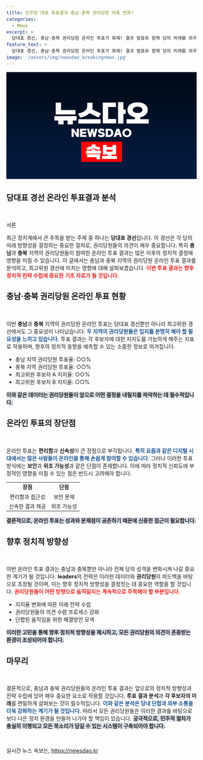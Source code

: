 ```yaml
---
title: 민주당 대표 투표결과 충남·충북 권리당원 대폭 변화!
categories:
  - News
excerpt: >
  당대표 경선, 충남·충북 권리당원 온라인 투표가 화제! 결과 발표와 함께 당의 미래를 좌우할 최고위원 경선이 시작되며 정치판이 요동친다. 클릭하여 자세한 내용을 확인하세요!
feature_text: >
  당대표 경선, 충남·충북 권리당원 온라인 투표가 화제! 결과 발표와 함께 당의 미래를 좌우할 최고위원 경선이 시작되며 정치판이 요동친다. 클릭하여 자세한 내용을 확인하세요!
image: '/assets/img/newsdao_breakingnews.jpg'
---
```


<p><img src="/assets/img/newsdao_breakingnews.jpg" alt="flaretime 속보" /></p>

<h2 data-ke-size="size26">당대표 경선 온라인 투표결과 분석</h2>

<p data-ke-size="size16">&nbsp;</p>

<p>서론</p>

<p>최근 정치계에서 큰 주목을 받는 주제 중 하나는 <b>당대표 경선</b>입니다. 이 경선은 각 당의 미래 방향성을 결정하는 중요한 절차로, 권리당원들의 의견이 매우 중요합니다. 특히 <b>충남</b>과 <b>충북</b> 지역의 권리당원들이 참여한 온라인 투표 결과는 많은 이후의 정치적 결정에 영향을 미칠 수 있습니다. 이 글에서는 충남과 충북 지역의 권리당원 온라인 투표 결과를 분석하고, 최고위원 경선에 미치는 영향에 대해 살펴보겠습니다. <b><span style="color: #ee2323;">이번 투표 결과는 향후 정치적 전략 수립에 중요한 기초 자료가 될 것입니다.</span></b></p>

<h2 data-ke-size="size26">충남·충북 권리당원 온라인 투표 현황</h2>

<p data-ke-size="size16">&nbsp;</p>

<p>이번 <b>충남</b>과 <b>충북</b> 지역의 권리당원 온라인 투표는 당대표 경선뿐만 아니라 최고위원 경선에서도 그 중요성이 나타났습니다. <b><span style="color: #1a5490;">두 지역의 권리당원들은 입지를 분명히 해야 할 필요성을 느끼고 있습니다.</span></b> 투표 결과는 각 후보자에 대한 지지도를 가늠하게 해주는 지표로 작용하며, 향후의 정치적 동향을 예측할 수 있는 소중한 정보로 여겨집니다. </p>

<ul>
<li>충남 지역 권리당원 투표율: ○○%</li>
<li>충북 지역 권리당원 투표율: ○○%</li>
<li>최고위원 후보자 A 지지율: ○○%</li>
<li>최고위원 후보자 B 지지율: ○○%</li>
</ul>

<p><b><span style="background-color: #21538527;">이와 같은 데이터는 권리당원들이 앞으로 어떤 결정을 내릴지를 파악하는 데 필수적입니다.</span></b></p>

<h2 data-ke-size="size26">온라인 투표의 장단점</h2>

<p data-ke-size="size16">&nbsp;</p>

<p>온라인 투표는 <b>편리함</b>과 <b>신속성</b>이 큰 장점으로 부각됩니다. <b><span style="color: #1a5490;">특히 요즘과 같은 디지털 시대에서는 많은 사람들이 온라인을 통해 손쉽게 참여할 수 있습니다.</span></b> 그러나 이러한 투표 방식에는 <b>보안</b>과 <b>위조 가능성</b>과 같은 단점이 존재합니다. 이에 따라 정치적 신뢰도에 부정적인 영향을 미칠 수 있는 점은 반드시 고려해야 합니다.</p>

<table style="width:100%;">
<tr>
<td style="text-align: center; height: 17px;"><b>장점</b></td>
<td style="text-align: center; height: 17px;"><b>단점</b></td>
</tr>
<tr>
<td style="text-align: center; height: 17px;">편리함과 접근성</td>
<td style="text-align: center; height: 17px;">보안 문제</td>
</tr>
<tr>
<td style="text-align: center; height: 17px;">신속한 결과 제공</td>
<td style="text-align: center; height: 17px;">위조 가능성</td>
</tr>
</table>

<p><b><span style="background-color: #21538527;">결론적으로, 온라인 투표는 성과와 문제점이 공존하기 때문에 신중한 접근이 필요합니다.</span></b></p>

<h2 data-ke-size="size26">향후 정치적 방향성</h2>

<p data-ke-size="size16">&nbsp;</p>

<p>이번 온라인 투표 결과는 충남과 충북뿐만 아니라 전체 당의 성격을 변화시켜 나갈 중요한 계기가 될 것입니다. <b>leaders</b>의 전략은 이러한 데이터와 <b>권리당원</b>의 피드백을 바탕으로 조정될 것이며, 이는 향후 정치적 방향성을 결정짓는 데 중요한 역할을 할 것입니다. <b><span style="color: #ee2323;">권리당원들이 어떤 방향으로 움직일지는 계속적으로 주목해야 할 부분입니다.</span></b></p>

<ul>
<li>지지율 변화에 따른 미래 전략 수립</li>
<li>권리당원들의 의견 수렴 프로세스 강화</li>
<li>단합된 움직임을 위한 해결방안 모색</li>
</ul>

<p><b><span style="background-color: #21538527;">이러한 고민을 통해 향후 정치적 방향성을 제시하고, 모든 권리당원의 의견이 존중받는 환경이 조성되어야 합니다.</span></b></p>

<h2 data-ke-size="size26">마무리</h2>

<p data-ke-size="size16">&nbsp;</p>

<p>결론적으로, 충남과 충북 권리당원들의 온라인 투표 결과는 앞으로의 정치적 방향성과 전략 수립에 있어 매우 중요한 요소로 작용할 것입니다. <b>투표 결과 분석</b>과 <b>각 후보자의 미래</b>를 면밀하게 살펴보는 것이 필수적입니다. <b><span style="color: #1a5490;">이와 같은 분석은 당내 단합과 외부 소통을 더욱 강화하는 계기가 될 것입니다.</span></b> 따라서 모든 권리당원들은 이러한 결과를 바탕으로 보다 나은 정치 환경을 만들어 나가야 할 책임이 있습니다. <b><span style="background-color: #21538527;">궁극적으로, 민주적 절차가 충실히 이행되고 모든 목소리가 담길 수 있는 시스템이 구축되어야 합니다.</span></b> </p>

<p data-ke-size="size16">&nbsp;</p>
실시간 뉴스 속보는, <a href="https://newsdao.kr" rel="dofollow">https://newsdao.kr</a>


